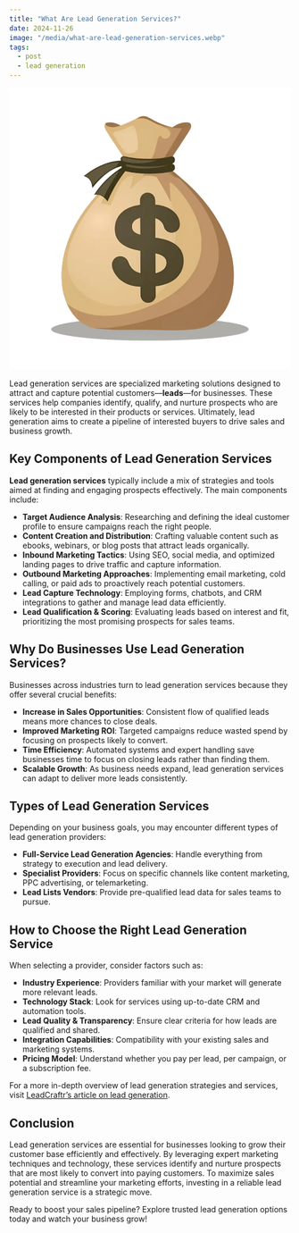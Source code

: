 ```yaml
---
title: "What Are Lead Generation Services?"
date: 2024-11-26
image: "/media/what-are-lead-generation-services.webp"
tags:
  - post
  - lead generation
---
```


![What Are Lead Generation Services?](/media/what-are-lead-generation-services.webp)

Lead generation services are specialized marketing solutions designed to attract and capture potential customers—**leads**—for businesses. These services help companies identify, qualify, and nurture prospects who are likely to be interested in their products or services. Ultimately, lead generation aims to create a pipeline of interested buyers to drive sales and business growth.

## Key Components of Lead Generation Services

**Lead generation services** typically include a mix of strategies and tools aimed at finding and engaging prospects effectively. The main components include:

- **Target Audience Analysis**: Researching and defining the ideal customer profile to ensure campaigns reach the right people.
- **Content Creation and Distribution**: Crafting valuable content such as ebooks, webinars, or blog posts that attract leads organically.
- **Inbound Marketing Tactics**: Using SEO, social media, and optimized landing pages to drive traffic and capture information.
- **Outbound Marketing Approaches**: Implementing email marketing, cold calling, or paid ads to proactively reach potential customers.
- **Lead Capture Technology**: Employing forms, chatbots, and CRM integrations to gather and manage lead data efficiently.
- **Lead Qualification & Scoring**: Evaluating leads based on interest and fit, prioritizing the most promising prospects for sales teams.

## Why Do Businesses Use Lead Generation Services?

Businesses across industries turn to lead generation services because they offer several crucial benefits:

- **Increase in Sales Opportunities**: Consistent flow of qualified leads means more chances to close deals.
- **Improved Marketing ROI**: Targeted campaigns reduce wasted spend by focusing on prospects likely to convert.
- **Time Efficiency**: Automated systems and expert handling save businesses time to focus on closing leads rather than finding them.
- **Scalable Growth**: As business needs expand, lead generation services can adapt to deliver more leads consistently.

## Types of Lead Generation Services

Depending on your business goals, you may encounter different types of lead generation providers:

- **Full-Service Lead Generation Agencies**: Handle everything from strategy to execution and lead delivery.
- **Specialist Providers**: Focus on specific channels like content marketing, PPC advertising, or telemarketing.
- **Lead Lists Vendors**: Provide pre-qualified lead data for sales teams to pursue.

## How to Choose the Right Lead Generation Service

When selecting a provider, consider factors such as:

- **Industry Experience**: Providers familiar with your market will generate more relevant leads.
- **Technology Stack**: Look for services using up-to-date CRM and automation tools.
- **Lead Quality & Transparency**: Ensure clear criteria for how leads are qualified and shared.
- **Integration Capabilities**: Compatibility with your existing sales and marketing systems.
- **Pricing Model**: Understand whether you pay per lead, per campaign, or a subscription fee.

For a more in-depth overview of lead generation strategies and services, visit [LeadCraftr’s article on lead generation](https://leadcraftr.com/posts/lead-generation/).

## Conclusion

Lead generation services are essential for businesses looking to grow their customer base efficiently and effectively. By leveraging expert marketing techniques and technology, these services identify and nurture prospects that are most likely to convert into paying customers. To maximize sales potential and streamline your marketing efforts, investing in a reliable lead generation service is a strategic move.

Ready to boost your sales pipeline? Explore trusted lead generation options today and watch your business grow!
